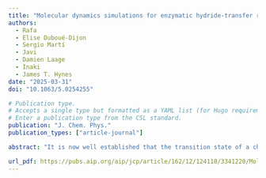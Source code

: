 ---title: "Molecular dynamics simulations for enzymatic hydride-transfer reactions: Defining environmental reaction coordinates to capture transition state diversity"authors:  - Rafa  - Elise Duboué-Dijon  - Sergio Martí  - Javi  - Damien Laage  - Inaki  - James T. Hynesdate: "2025-03-31"doi: "10.1063/5.0254255"# Publication type.# Accepts a single type but formatted as a YAML list (for Hugo requirements).# Enter a publication type from the CSL standard.publication: "J. Chem. Phys."publication_types: ["article-journal"]abstract: "It is now well established that the transition state of a chemical reaction is not a single, static structure but rather a distribution of configurations. However, the implications of this distributed nature remain incompletely characterized, particularly for quantum proton and hydride transfer reactions, where variations in donor-acceptor separations at the transition state are key: they can determine whether or not tunneling contributes to the transfer. Consequently, the transition state's characterization critically depends on the chosen reaction coordinate, and several geometry-based and energy-based coordinates have been proposed for empirical valence bond and hybrid QM/MM molecular dynamics simulations of such reactions. Here, we systematically evaluate these coordinates, using a general analytic model for proton- and hydride-transfer reactions alongside important aspects of the enzymatic hydride transfer in formate dehydrogenase as a case study. Our analysis reveals significant limitations of common geometry-based and vertical energy gap coordinates, which often fail to isolate environmental effects and can bias the description of transition states. To address these issues, we propose an equilibrium energy difference coordinate that excludes the rapid fluctuations of the transferring quantum proton or hydride, focusing instead on the environment's polarization. Additionally, we demonstrate that the broad distribution of transition state configurations implies that key reaction properties, such as rate constants and kinetic isotope effects, may not always report on the same subset of transition state configurations. This insight helps resolve some mechanistic ambiguities and highlights the importance of carefully selecting reaction coordinates for simulating reaction dynamics (especially forquantum particle transfers) in enzymatic and condensed-phase chemistry."url_pdf: https://pubs.aip.org/aip/jcp/article/162/12/124118/3341220/Molecular-dynamics-simulations-for-enzymatic---